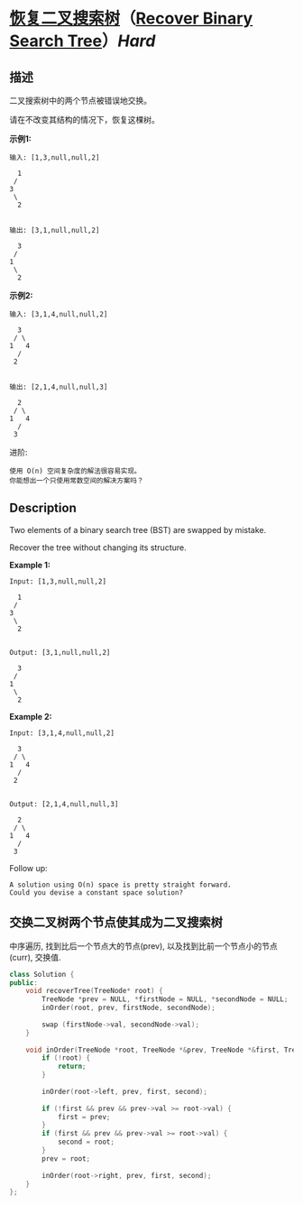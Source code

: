 # [恢复二叉搜索树](https://leetcode-cn.com/problems/recover-binary-search-tree)（[Recover Binary Search Tree](https://leetcode.com/problems/recover-binary-search-tree)）*Hard*
## 描述
二叉搜索树中的两个节点被错误地交换。

请在不改变其结构的情况下，恢复这棵树。

**示例1:**
```
输入: [1,3,null,null,2]

  1
 /
3
 \
  2


输出: [3,1,null,null,2]

  3
 /
1
 \
  2
```


**示例2:**
```
输入: [3,1,4,null,null,2]

  3
 / \
1   4
  /
 2


输出: [2,1,4,null,null,3]

  2
 / \
1   4
  /
 3
```

进阶:


	使用 O(n) 空间复杂度的解法很容易实现。
	你能想出一个只使用常数空间的解决方案吗？

## Description
Two elements of a binary search tree (BST) are swapped by mistake.

Recover the tree without changing its structure.

**Example 1:**
```
Input: [1,3,null,null,2]

  1
 /
3
 \
  2


Output: [3,1,null,null,2]

  3
 /
1
 \
  2
```


**Example 2:**
```
Input: [3,1,4,null,null,2]

  3
 / \
1   4
  /
 2


Output: [2,1,4,null,null,3]

  2
 / \
1   4
  /
 3
```


Follow up:


	A solution using O(n) space is pretty straight forward.
	Could you devise a constant space solution?


## 交换二叉树两个节点使其成为二叉搜索树
中序遍历, 找到比后一个节点大的节点(prev), 以及找到比前一个节点小的节点(curr), 交换值.
```c++
class Solution {
public:
    void recoverTree(TreeNode* root) {
        TreeNode *prev = NULL, *firstNode = NULL, *secondNode = NULL;
        inOrder(root, prev, firstNode, secondNode);
        
        swap (firstNode->val, secondNode->val);
    }
    
    void inOrder(TreeNode *root, TreeNode *&prev, TreeNode *&first, TreeNode *&second) {
        if (!root) {
            return;
        }
        
        inOrder(root->left, prev, first, second);
        
        if (!first && prev && prev->val >= root->val) {
            first = prev;
        }
        if (first && prev && prev->val >= root->val) {
        	second = root;
        }
        prev = root;        
        
        inOrder(root->right, prev, first, second);
    }
};
```